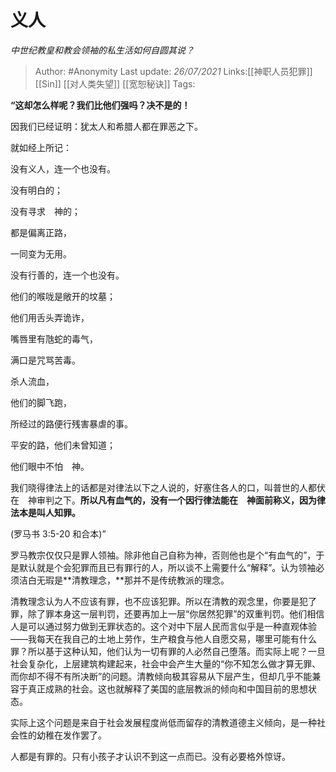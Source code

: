 # 义人
*中世纪教皇和教会领袖的私生活如何自圆其说？*

> Author: #Anonymity
> Last update: *26/07/2021*
> Links:[[神职人员犯罪]] [[Sin]] [[对人类失望]] [[宽恕秘诀]]
> Tags:

**“这却怎么样呢？我们比他们强吗？决不是的！**

因我们已经证明：犹太人和希腊人都在罪恶之下。

就如经上所记：

没有义人，连一个也没有。

没有明白的；

没有寻求　神的；

都是偏离正路，

一同变为无用。

没有行善的，连一个也没有。

他们的喉咙是敞开的坟墓；

他们用舌头弄诡诈，

嘴唇里有虺蛇的毒气，

满口是咒骂苦毒。

杀人流血，

他们的脚飞跑，

所经过的路便行残害暴虐的事。

平安的路，他们未曾知道；

他们眼中不怕　神。

我们晓得律法上的话都是对律法以下之人说的，好塞住各人的口，叫普世的人都伏在　神审判之下。**所以凡有血气的，没有一个因行律法能在　神面前称义，因为律法本是叫人知罪。**

(罗马书 3:5-20 和合本)”

罗马教宗仅仅只是罪人领袖。除非他自己自称为神，否则他也是个“有血气的”，于是默认就是个会犯罪而且已有罪行的人，所以谈不上需要什么“解释”。认为领袖必须洁白无瑕是**清教理念，**那并不是传统教派的理念。

清教理念认为人不应该有罪，也不应该犯罪。所以在清教的观念里，你要是犯了罪，除了罪本身这一层判罚，还要再加上一层“你居然犯罪”的双重判罚。他们相信人是可以通过努力做到无罪状态的。这个对中下层人民而言似乎是一种直观体验——我每天在我自己的土地上劳作，生产粮食与他人自愿交易，哪里可能有什么罪？所以基于这种认知，他们认为一切有罪的人必然自己堕落。而实际上呢？一旦社会复杂化，上层建筑构建起来，社会中会产生大量的“你不知怎么做才算无罪、而你却不得不有所决断”的问题。清教倾向极其容易从下层产生，但却几乎不能兼容于真正成熟的社会。这也就解释了美国的底层教派的倾向和中国目前的思想状态。

实际上这个问题是来自于社会发展程度尚低而留存的清教道德主义倾向，是一种社会性的幼稚在发作罢了。

人都是有罪的。只有小孩子才认识不到这一点而已。没有必要格外惊讶。

